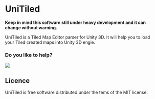 UniTiled
========

**Keep in mind this software still under heavy development and it can change without warning.**

UniTiled is a Tiled Map Editor parser for Unity 3D. It will help you to load your Tiled created maps into Unity 3D engie.

### Do you like to help?

[<img src="http://www.luders.com.br/_/buy-me-a-coffee.png">](]http://goo.gl/E7ab50)

## Licence
UniTiled is free software distributed under the tems of the MIT license.
